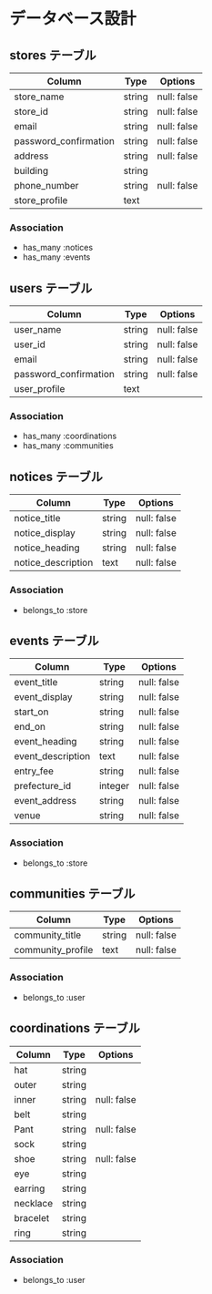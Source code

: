 # データベース設計

## stores テーブル
| Column                | Type   | Options     |
| --------------------- | ------ | ----------- |
| store_name            | string | null: false | <!-- 店舗名 -->
| store_id              | string | null: false | <!-- 店舗id -->
| email                 | string | null: false | <!-- メールアドレス -->
| password_confirmation | string | null: false | <!-- パスワード -->
| address               | string | null: false | <!-- 住所 -->
| building              | string |             | <!-- 建物名 -->
| phone_number          | string | null: false | <!-- 電話番号 -->
| store_profile         | text   |             | <!-- 店舗プロフィール -->

### Association
- has_many :notices
- has_many :events


## users テーブル
| Column                | Type   | Options     |
| --------------------- | ------ | ----------- |
| user_name             | string | null: false | <!-- ユーザー名 -->
| user_id               | string | null: false | <!-- ユーザーid -->
| email                 | string | null: false | <!-- メールアドレス -->
| password_confirmation | string | null: false | <!-- パスワード -->
| user_profile          | text   |             | <!-- ユーザープロフィール -->

### Association
- has_many :coordinations
- has_many :communities


## notices テーブル
| Column             | Type   | Options     |
| ------------------ | ------ | ----------- |
| notice_title       | string | null: false | <!-- お知らせ名 -->
| notice_display     | string | null: false | <!-- 表示/非表示 -->
| notice_heading     | string | null: false | <!-- お知らせ見出し -->
| notice_description | text   | null: false | <!-- お知らせ詳細 -->

### Association
- belongs_to :store


## events テーブル
| Column            | Type    | Options     |
| ----------------- | ------- | ------------|
| event_title       | string  | null: false | <!-- イベント名 -->
| event_display     | string  | null: false | <!-- 表示/非表示 -->
| start_on          | string  | null: false | <!-- イベント開催日 -->
| end_on            | string  | null: false | <!-- イベント終了日 -->
| event_heading     | string  | null: false | <!-- イベント見出し -->
| event_description | text    | null: false | <!-- イベント詳細 -->
| entry_fee         | string  | null: false | <!-- 入場料 -->
| prefecture_id     | integer | null: false | <!-- 都道府県 -->
| event_address     | string  | null: false | <!-- イベント住所 -->
| venue             | string  | null: false | <!-- イベント会場 -->

### Association
- belongs_to :store


## communities テーブル
| Column            | Type   | Options     |
| ----------------- | ------ | ----------- |
| community_title   | string | null: false | <!-- コミュニティ名 -->
| community_profile | text   | null: false | <!-- コミュニティプロフィール -->

### Association
- belongs_to :user


## coordinations テーブル
| Column   | Type   | Options     |
| -------- | ------ | ----------- |
| hat      | string |             | <!-- 帽子 -->
| outer    | string |             | <!-- アウター -->
| inner    | string | null: false | <!-- インナー -->
| belt     | string |             | <!-- ベルト -->
| Pant     | string | null: false | <!-- パンツ -->
| sock     | string |             | <!-- 靴下 -->
| shoe     | string | null: false | <!-- 靴 -->
| eye      | string |             | <!-- 眼鏡/サングラス -->
| earring  | string |             | <!-- ピアス/イヤリング -->
| necklace | string |             | <!-- ネックレス -->
| bracelet | string |             | <!-- ブレスレット -->
| ring     | string |             | <!-- 指輪 -->

### Association
- belongs_to :user